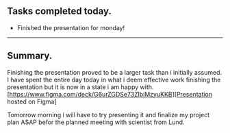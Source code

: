 ## Tasks completed today.
 - Finished the presentation for monday!
---
## Summary. 
Finishing the presentation proved to be a larger task than i initially assumed. I have spent the entire day today in what i deem effective work finishing the presentation but it is now in a state i am happy with.
[https://www.figma.com/deck/G6urZGDSe73ZlbiMzyuKKB][Presentation hosted on Figma]

Tomorrow morning i will have to try presenting it and finalize my project plan ASAP befor the planned meeting with scientist from Lund.
